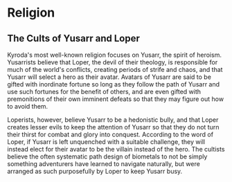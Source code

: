 # Religion

## The Cults of Yusarr and Loper

Kyroda's most well-known religion focuses on Yusarr, the spirit of heroism. Yusarrists believe that Loper, the devil of their theology, is responsible for much of the world's conflicts, creating periods of strife and chaos, and that Yusarr will select a hero as their avatar. Avatars of Yusarr are said to be gifted with inordinate fortune so long as they follow the path of Yusarr and use such fortunes for the benefit of others, and are even gifted with premonitions of their own imminent defeats so that they may figure out how to avoid them.

Loperists, however, believe Yusarr to be a hedonistic bully, and that Loper creates lesser evils to keep the attention of Yusarr so that they do not turn their thirst for combat and glory into conquest. According to the word of Loper, if Yusarr is left unquenched with a suitable challenge, they will instead elect for their avatar to be the villain instead of the hero. The cultists believe the often systematic path design of biometals to not be simply something adventurers have learned to navigate naturally, but were arranged as such purposefully by Loper to keep Yusarr busy.
